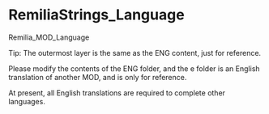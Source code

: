 # RemiliaStrings_Language
Remilia_MOD_Language


Tip: The outermost layer is the same as the ENG content, just for reference.

Please modify the contents of the ENG folder, and the e folder is an English translation of another MOD, and is only for reference.

At present, all English translations are required to complete other languages.

